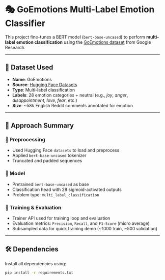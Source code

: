 # 🎭 GoEmotions Multi-Label Emotion Classifier

This project fine-tunes a BERT model (`bert-base-uncased`) to perform **multi-label emotion classification** using the [GoEmotions dataset](https://huggingface.co/datasets/google-research-datasets/go_emotions) from Google Research.

---

## 📂 Dataset Used

- **Name**: GoEmotions
- **Source**: [Hugging Face Datasets](https://huggingface.co/datasets/google-research-datasets/go_emotions)
- **Type**: Multi-label classification
- **Labels**: 28 emotion categories + neutral (e.g., *joy*, *anger*, *disappointment*, *love*, *fear*, etc.)
- **Size**: ~58k English Reddit comments annotated for emotion

---

## 🧠 Approach Summary

### 🔧 Preprocessing
- Used Hugging Face `datasets` to load and preprocess
- Applied `bert-base-uncased` tokenizer
- Truncated and padded sequences

### 🤖 Model
- Pretrained `bert-base-uncased` as base
- Classification head with 28 sigmoid-activated outputs
- Problem type: `multi_label_classification`

### 🧪 Training & Evaluation
- Trainer API used for training loop and evaluation
- Evaluation metrics: `Precision`, `Recall`, and `F1-Score` (micro average)
- Subsampled data for quick training demo (~1000 train, ~500 validation)

---

## 🛠️ Dependencies

Install all dependencies using:

```bash
pip install -r requirements.txt

